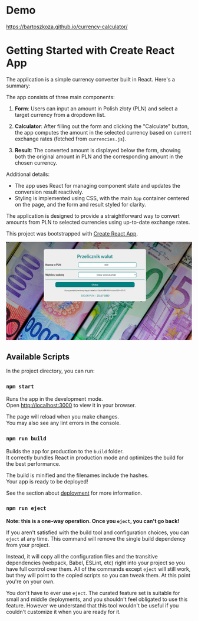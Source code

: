 # Demo
https://bartoszkoza.github.io/currency-calculator/

# Getting Started with Create React App

The application is a simple currency converter built in React. Here's a summary:

The app consists of three main components:

1. **Form**: Users can input an amount in Polish złoty (PLN) and select a target currency from a dropdown list.

2. **Calculator**: After filling out the form and clicking the "Calculate" button, the app computes the amount in the selected currency based on current exchange rates (fetched from `currencies.js`).

3. **Result**: The converted amount is displayed below the form, showing both the original amount in PLN and the corresponding amount in the chosen currency.

Additional details:

- The app uses React for managing component state and updates the conversion result reactively.
- Styling is implemented using CSS, with the main `App` container centered on the page, and the form and result styled for clarity.

The application is designed to provide a straightforward way to convert amounts from PLN to selected currencies using up-to-date exchange rates.

This project was bootstrapped with [Create React App](https://github.com/facebook/create-react-app).

![preview](./public/images/screen.png)

## Available Scripts

In the project directory, you can run:

### `npm start`

Runs the app in the development mode.\
Open [http://localhost:3000](http://localhost:3000) to view it in your browser.

The page will reload when you make changes.\
You may also see any lint errors in the console.


### `npm run build`

Builds the app for production to the `build` folder.\
It correctly bundles React in production mode and optimizes the build for the best performance.

The build is minified and the filenames include the hashes.\
Your app is ready to be deployed!

See the section about [deployment](https://facebook.github.io/create-react-app/docs/deployment) for more information.

### `npm run eject`

**Note: this is a one-way operation. Once you `eject`, you can't go back!**

If you aren't satisfied with the build tool and configuration choices, you can `eject` at any time. This command will remove the single build dependency from your project.

Instead, it will copy all the configuration files and the transitive dependencies (webpack, Babel, ESLint, etc) right into your project so you have full control over them. All of the commands except `eject` will still work, but they will point to the copied scripts so you can tweak them. At this point you're on your own.

You don't have to ever use `eject`. The curated feature set is suitable for small and middle deployments, and you shouldn't feel obligated to use this feature. However we understand that this tool wouldn't be useful if you couldn't customize it when you are ready for it.
